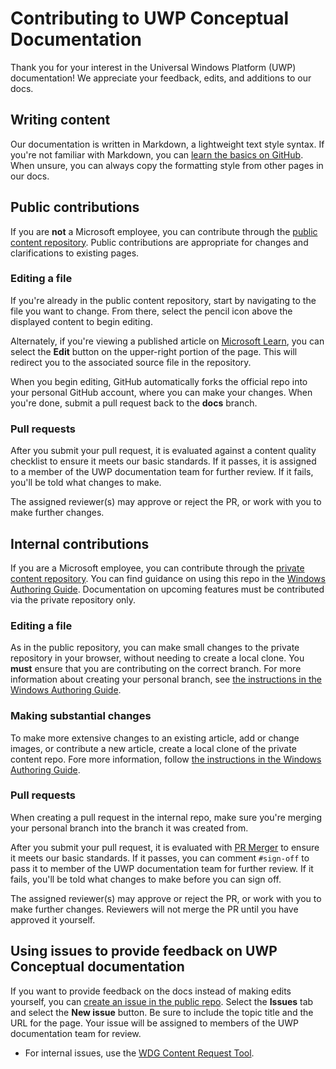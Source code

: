 # Contributing to UWP Conceptual Documentation

Thank you for your interest in the Universal Windows Platform (UWP) documentation! We appreciate your feedback, edits, and additions to our docs.

## Writing content

Our documentation is written in Markdown, a lightweight text style syntax. If you're not familiar with Markdown, you can [learn the basics on GitHub](https://guides.github.com/features/mastering-markdown/). When unsure, you can always copy the formatting style from other pages in our docs.

## Public contributions

If you are **not** a Microsoft employee, you can contribute through the [public content repository](https://github.com/MicrosoftDocs/windows-uwp). Public contributions are appropriate for changes and clarifications to existing pages.

### Editing a file

If you're already in the public content repository, start by navigating to the file you want to change. From there, select the pencil icon above the displayed content to begin editing.

Alternately, if you're viewing a published article on [Microsoft Learn](https://learn.microsoft.com/), you can select the **Edit** button on the upper-right portion of the page. This will redirect you to the associated source file in the repository.

When you begin editing, GitHub automatically forks the official repo into your personal GitHub account, where you can make your changes. When you're done, submit a pull request back to the **docs** branch.

### Pull requests

After you submit your pull request, it is evaluated against a content quality checklist to ensure it meets our basic standards. If it passes, it is assigned to a member of the UWP documentation team for further review. If it fails, you'll be told what changes to make.

The assigned reviewer(s) may approve or reject the PR, or work with you to make further changes.

## Internal contributions

If you are a Microsoft employee, you can contribute through the [private content repository](https://github.com/microsoftdocs/windows-uwp-pr). You can find guidance on using this repo in the [Windows Authoring Guide](https://review.learn.microsoft.com/windows-authoring-guide/uwp/?branch=main). Documentation on upcoming features must be contributed via the private repository only.

### Editing a file

As in the public repository, you can make small changes to the private repository in your browser, without needing to create a local clone. You **must** ensure that you are contributing on the correct branch. For more information about creating your personal branch, see [the instructions in the Windows Authoring Guide](https://review.learn.microsoft.com/windows-authoring-guide/uwp/conceptual/branches?branch=main).

### Making substantial changes

To make more extensive changes to an existing article, add or change images, or contribute a new article, create a local clone of the private content repo. Fore more information, follow [the instructions in the Windows Authoring Guide](https://review.learn.microsoft.com/windows-authoring-guide/uwp/conceptual/).

### Pull requests

When creating a pull request in the internal repo, make sure you're merging your personal branch into the branch it was created from.

After you submit your pull request, it is evaluated with [PR Merger](https://review.learn.microsoft.com/help/contribute/prmerger-overview?branch=main) to ensure it meets our basic standards. If it passes, you can comment `#sign-off` to pass it to member of the UWP documentation team for further review. If it fails, you'll be told what changes to make before you can sign off.

The assigned reviewer(s) may approve or reject the PR, or work with you to make further changes. Reviewers will not merge the PR until you have approved it yourself.

## Using issues to provide feedback on UWP Conceptual documentation

If you want to provide feedback on the docs instead of making edits yourself, you can [create an issue in the public repo](https://github.com/MicrosoftDocs/windows-uwp/issues). Select the **Issues** tab and select the **New issue** button. Be sure to include the topic title and the URL for the page. Your issue will be assigned to members of the UWP documentation team for review.

* For internal issues, use the [WDG Content Request Tool](http://sesuw2-iis02a/WSCPubRequest/WindowsContentRequestTool.aspx).
